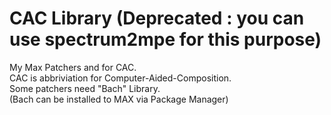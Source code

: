 # CAC Library  (Deprecated : you can use spectrum2mpe for this purpose)
My Max Patchers and for CAC.  
CAC is abbriviation for Computer-Aided-Composition.  
Some patchers need "Bach" Library.  
(Bach can be installed to MAX via Package Manager)  

